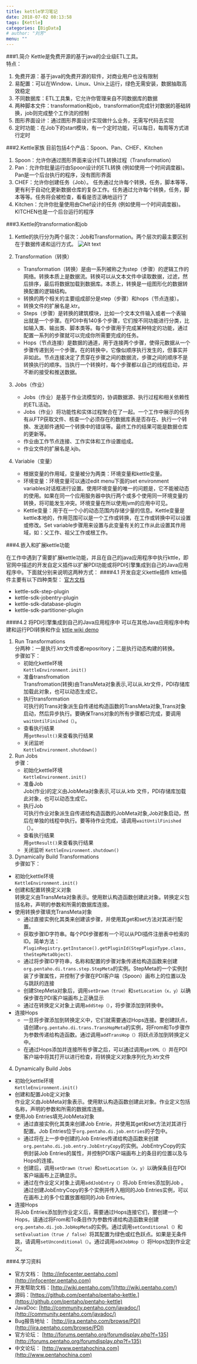 ```yaml
---
title: kettle学习笔记
date: 2018-07-02 08:13:58
tags: [Kettle]
categories: [BigData]
# author: "刘芳"
menu: ""
---
```


###1.简介
Kettle是免费开源的基于java的企业级ETL工具。<br/>
特点：

1. 免费开源：基于java的免费开源的软件，对商业用户也没有限制  
2. 易配置：可以在Window、Linux、Unix上运行，绿色无需安装，数据抽取高效稳定
3. 不同数据库：ETL工具集，它允许你管理来自不同数据库的数据
4. 两种脚本文件：transformation和job，transformation完成针对数据的基础转换，job则完成整个工作流的控制
5. 图形界面设计：通过图形界面设计实现做什么业务，无需写代码去实现
6. 定时功能：在Job下的start模块，有一个定时功能，可以每日，每周等方式进行定时

###2.Kettle家族
目前包括4个产品：Spoon、Pan、CHEF、Kitchen
  
1. Spoon：允许你通过图形界面来设计ETL转换过程（Transformation）
2. Pan：允许你批量运行由Spoon设计的ETL转换 (例如使用一个时间调度器)。Pan是一个后台执行的程序，没有图形界面
3. CHEF：允许你创建任务（Job）。 任务通过允许每个转换，任务，脚本等等，更有利于自动化更新数据仓库的复杂工作。任务通过允许每个转换，任务，脚本等等。任务将会被检查，看看是否正确地运行了
4. Kitchen：允许你批量使用由Chef设计的任务 (例如使用一个时间调度器)。KITCHEN也是一个后台运行的程序

###3.Kettle的transformation和job
1. Kettle的执行分为两个层次：Job和Transformation。两个层次的最主要区别在于数据传递和运行方式。
	![Alt text](/images/kettle1.jpg)
2. Transformation（转换）<br/>
	*  Transformation（转换）是由一系列被称之为step（步骤）的逻辑工作的网络。转换本质上是数据流。转换可以从文本文件中读取数据，过滤，然后排序，最后将数据加载到数据库。本质上，转换是一组图形化的数据转换配置的逻辑结构。<br/>
	*  转换的两个相关的主要组成部分是step（步骤）和hops（节点连接）。
	*  转换文件的扩展名是.ktr。<br/>
	*  Steps（步骤）是转换的建筑模块，比如一个文本文件输入或者一个表输出就是一个步骤。在PDI中有140多个步骤，它们按不同功能进行分类，比如输入类、输出类、脚本类等。每个步骤用于完成某种特定的功能，通过配置一系列的步骤就可以完成你所需要完成的任务。<br/>
	*  Hops（节点连接）是数据的通道，用于连接两个步骤，使得元数据从一个步骤传递到另一个步骤。在的转换中，它像似顺序执行发生的，但事实并非如此。节点连接决定了贯穿在步骤之间的数据流，步骤之间的顺序不是转换执行的顺序。当执行一个转换时，每个步骤都以自己的线程启动，并不断的接受和推送数据。<br/>

	
3. Jobs（作业）<br/>
	*  Jobs（作业）是基于作业流模型的，协调数据源、执行过程和相关依赖性的ETL活动。
	*  Jobs（作业）将功能性和实体过程聚合在了一起。一个工作中展示的任务有从FTP获取文件、核查一个必须存在的数据库表是否存在、执行一个转换、发送邮件通知一个转换中的错误等。最终工作的结果可能是数据仓库的更新等。<br/>
	*  作业由工作节点连接、工作实体和工作设置组成。<br/>
	*  作业文件的扩展名是.kjb。
4. Variable（变量）<br/>
	*  根据变量的作用域，变量被分为两类：环境变量和kettle变量。<br/>
	*  环境变量：环境变量可以通过edit menu下面的set environment  variables对话框进行设置。使用环境变量的唯一的问题是，它不能被动态的使用。如果在同一个应用服务器中执行两个或多个使用同一环境变量的转换，将可能发生冲突。环境变量在所以使用jvm的应用中可见。<br/>
	*  Kettle变量：用于在一个小的动态范围内存储少量的信息。Kettle变量是kettle本地的，作用范围可以是一个工作或转换，在工作或转换中可以设置或修改。Set  variable步骤用来设置与此变量有关的工作从此设置其作用域，如：父工作、祖父工作或根工作。<br/>

###4.嵌入和扩展kettle功能

在工作中遇到了需要扩展kettle功能，并且在自己的java应用程序中执行kttle，即官网中描述的开发自定义插件以扩展PDI功能或将PDI引擎集成到自己的Java应用程序中。下面就分别来说明这两种方式：
####4.1 开发自定义kettle插件
kttle插件主要有以下四种类型：
[官方文档](https://help.pentaho.com/Documentation/8.1/Developer_Center/PDI/Extend) 

* kettle-sdk-step-plugin
* kettle-sdk-jobentry-plugin
* kettle-sdk-database-plugin
* kettle-sdk-partitioner-plugin

####4.2 将PDI引擎集成到自己的Java应用程序中
可以在其他Java应用程序中构建和运行PDI转换和作业 
[kttle wiki demo](https://wiki.pentaho.com/display/EAI/Pentaho+Data+Integration+-+Java+API+Examples) 

1. Run Transformations<br/>
分两种：一是执行.ktr文件或者reposritory；二是执行动态构建的转换。<br/>
步骤如下：<br/>
	* 初始化kettle环境<br/>
	`KettleEnvironment.init()`
	* 准备transfromation<br/>
	Transfromation(转换)由TransMeta对象表示,可以从.ktr文件，PDI存储库加载此对象，也可以动态生成它。
	* 执行transformation<br/>
	可执行的Trans对象派生自传递给构造函数的TransMeta对象,Trans对象启动，然后异步执行。要确保Trans对象的所有步骤都已完成，要调用`waitUntilFinished（）`。
	* 查看执行结果<br/>
	用`getResult()`来查看执行结果
	* 关闭监听<br/>
	`KettleEnvironment.shutdown()`
2. Run Jobs<br/>
步骤：<br/>
	* 初始化kettle环境<br/>
	`KettleEnvironment.init()`
	* 准备Job<br/>
	Job(作业)的定义由JobMeta对象表示,可以从.ktb 文件，PDI存储库加载此对象，也可以动态生成它。
	* 执行Job<br/>
	可执行作业对象派生自传递给构造函数的JobMeta对象,Job对象启动，然后在单独的线程中执行。要等待作业完成，请调用`waitUntilFinished`（）。
	* 查看执行结果<br/>
	用`getResult()`来查看执行结果
	* 关闭监听
	`KettleEnvironment.shutdown()`
3. Dynamically Build Transformations<br/>
步骤如下：<br/>
 * 初始化kettle环境<br/>
	`KettleEnvironment.init()`
 * 创建和配置转换定义对象<br/>
	转换定义由TransMeta对象表示。使用默认构造函数创建此对象。转换定义包括名称，声明的参数和所需的数据库连接。
 * 使用转换步骤填充TransMeta对象<br/>
	 + 通过直接实例化其类来创建该步骤，并使用其get和set方法对其进行配置。
	 +  获取步骤ID字符串。每个PDI步骤都有一个可以从PDI插件注册表中检索的ID。简单方法：`PluginRegistry.getInstance().getPluginId(StepPluginType.class, theStepMetaObject)`. 
	 + 通过将步骤ID字符串，名称和配置的步骤对象传递给构造函数来创建`org.pentaho.di.trans.step.StepMeta`的实例。StepMeta的一个实例封装了步骤属性，并控制了步骤在PDI客户端（Spoon）画布上的位置以及与跳跃的连接
	 + 创建StepMeta对象后，调用`setDrawn（true）`和`setLocation（x，y）`以确保步骤在PDI客户端画布上正确显示
	 + 通过在转换定义对象上调用`addStep（）`，将步骤添加到转换中。
 * 连接Hops<br/>
	 + 一旦将步骤添加到转换定义中，它们就需要通过Hops连接。要创建跃点，请创建`org.pentaho.di.trans.TransHopMeta`的实例，将From和To步骤作为参数传递给构造函数。通过调用`addTransHop（）`将跃点添加到转换定义中。
	 + 在通过Hops添加并连接所有步骤之后，可以通过调用`getXML（）`并在PDI客户端中将其打开以进行检查，将转换定义对象序列化为.ktr文件
4. Dynamically Build Jobs
 * 初始化kettle环境<br/>
	`KettleEnvironment.init()`
 * 创建和配置Job定义对象<br/>
	作业定义由JobMeta对象表示。使用默认构造函数创建此对象。作业定义包括名称，声明的参数和所需的数据库连接。
 * 使用Job Entries填充JobMeta对象<br/>
     + 通过直接实例化其类来创建Job Entrie，并使用其get和set方法对其进行配置。Job Entries位于`org.pentaho.di.job.entries`的子包中。
     + 通过将在上一步中创建的Job Entries传递给构造函数来创建`org.pentaho.di.job.entry.JobEntryCopy`的实例。JobEntryCopy的实例封装Job Entries的属性，并控制PDI客户端画布上的条目的位置以及与Hops的连接。
     + 创建后，调用`setDrawn（true）`和`setLocation（x，y）`以确保条目在PDI客户端画布上正确显示。
     + 通过在作业定义对象上调用`addJobEntry（）`将Job Entries添加到Job 。通过创建JobEntryCopy的多个实例并传入相同的Job Entries实例，可以在画布上的多个位置放置相同的Job Entries。
 * 连接Hops<br/>
将Job Entries添加到作业定义后，需要通过Hops连接它们，要创建一个Hops，请通过将From和To条目作为参数传递给构造函数来创建`org.pentaho.di.job.JobHopMeta`的实例。通过调用`setConditional（）`和`setEvaluation（true / false）`将其配置为绿色或红色跃点。如果是无条件跳，请调用`setUnconditional（）`。通过调用`addJobHop（）`将Hops加到作业定义。

###4.学习资料
* 官方文档： [http://infocenter.pentaho.com](http://infocenter.pentaho.com)
* 开发帮助文档：[http://wiki.pentaho.com/](http://wiki.pentaho.com/)
* 源码：[https://github.com/pentaho/pentaho-kettle.](https://github.com/pentaho/pentaho-kettle)
* JavaDoc: [http://community.pentaho.com/javadoc/](http://community.pentaho.com/javadoc/)
* Bug报告地址： [http://jira.pentaho.com/browse/PDI](http://jira.pentaho.com/browse/PDI)
* 官方论坛： [http://forums.pentaho.org/forumdisplay.php?f=135](http://forums.pentaho.org/forumdisplay.php?f=135)
* 中文论坛： [http://www.pentahochina.com](http://www.pentahochina.com)
